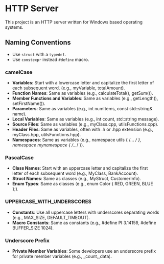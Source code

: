 # HTTP Server

This project is an HTTP server written for Windows based operating systems.

## Naming Conventions

- Use `struct` with a `typedef`.
- Use `constexpr` instead `#define` macro.

### camelCase

- **Variables**: Start with a lowercase letter and capitalize the first letter of each subsequent word. (e.g., myVariable, totalAmount).
- **Function Names**: Same as variables (e.g., calculateTotal(), getSum()).
- **Member Functions and Variables**: Same as variables (e.g., getLength(), setFirstName()).
- **Parameters**: Same as variables (e.g., int numItems, const std::string& name).
- **Local Variables**: Same as variables (e.g., int count, std::string message).
- **Source Files**: Same as variables (e.g., myClass.cpp, utilsFunctions.cpp).
- **Header Files**: Same as variables, often with .h or .hpp extension (e.g., myClass.hpp, utilsFunctions.hpp).
- **Namespaces**: Same as variables (e.g., namespace utils { /*... */ }, namespace mynamespace { /*...*/ }).

### PascalCase

- **Class Names**: Start with an uppercase letter and capitalize the first letter of each subsequent word (e.g., MyClass, BankAccount).
- **Struct Names**: Same as classes (e.g., MyStruct, CustomerInfo).
- **Enum Types**: Same as classes (e.g., enum Color { RED, GREEN, BLUE };).

### UPPERCASE_WITH_UNDERSCORES

- **Constants**: Use all uppercase letters with underscores separating words (e.g., MAX_SIZE, DEFAULT_TIMEOUT).
- **Macro Constants**: Same as constants (e.g., #define PI 3.14159, #define BUFFER_SIZE 1024).

### Underscore Prefix

- **Private Member Variables**: Some developers use an underscore prefix for private member variables (e.g., _count,_data).
